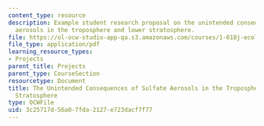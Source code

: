 ```yaml
---
content_type: resource
description: Example student research proposal on the unintended consequences of sulfate
  aerosols in the troposphere and lower stratosphere.
file: https://ol-ocw-studio-app-qa.s3.amazonaws.com/courses/1-018j-ecology-i-the-earth-system-fall-2009/3c25717d56a07fda2127e723dacf7f77_MIT1_018JF09_sw_paper4.pdf
file_type: application/pdf
learning_resource_types:
- Projects
parent_title: Projects
parent_type: CourseSection
resourcetype: Document
title: The Unintended Consequences of Sulfate Aerosols in the Troposphere and Lower
  Stratosphere
type: OCWFile
uid: 3c25717d-56a0-7fda-2127-e723dacf7f77
---
```

